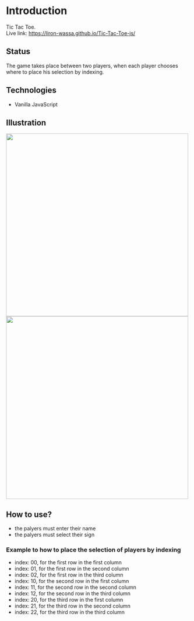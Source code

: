 # Introduction
Tic Tac Toe.
<br/>
Live link: https://liron-wassa.github.io/Tic-Tac-Toe-js/

## Status
The game takes place between two players, when each player chooses where to place his selection by indexing.

## Technologies
- Vanilla JavaScript

## Illustration
<img src="https://user-images.githubusercontent.com/56726154/74054672-1f529400-49e7-11ea-9e3d-61247ff2ac87.png" width="500"/>
<img src="https://user-images.githubusercontent.com/56726154/74054755-48732480-49e7-11ea-9e94-38bf6ded3189.png" width="500"/>

## How to use?
- the palyers must enter their name
- the palyers must select their sign

### Example to how to place the selection of players by indexing
- index: 00, for the first row in the first column
- index: 01, for the first row in the second column
- index: 02, for the first row in the third column
- index: 10, for the second row in the first column
- index: 11, for the second row in the second column
- index: 12, for the second row in the third column
- index: 20, for the third row in the first column
- index: 21, for the third row in the second column
- index: 22, for the third row in the third column
